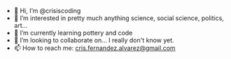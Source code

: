 - 👋 Hi, I’m @crisiscoding
- 👀 I’m interested in pretty much anything science, social science, politics, art...
- 🌱 I’m currently learning pottery and code
- 💞️ I’m looking to collaborate on... I really don't know yet.
- 📫 How to reach me: cris.fernandez.alvarez@gmail.com

<!---
crisiscoding/crisiscoding is a ✨ special ✨ repository because its `README.md` (this file) appears on your GitHub profile.
You can click the Preview link to take a look at your changes.
--->
